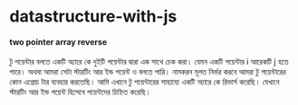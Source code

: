 # datastructure-with-js

#### two pointer array reverse

টু পয়েন্টার বলতে একটি অ্যারে কে দুইটি পয়েন্টার দ্বারা এক সাথে চেক করা।
যেমন একটি পয়েন্টার i আরেকটি  j হতে পারে। অথবা আমরা সেটা স্টারটিং আর ইন্ড পয়েন্ট ও বলতে পারি। নামকরন মূলত নির্ভর করবে আমরা টু পয়েন্টারের কোন এপ্রোচ টার ব্যবহার করতেছি। আমি এখানে টু পয়েন্টারের 
সাহায্যে একটি অ্যারে কে রিভার্স করেছি। যেখানে স্টারটিং আর ইন্ড পয়েন্ট হিসেবে পয়েন্টদের চিহ্নিত করেছি। 
